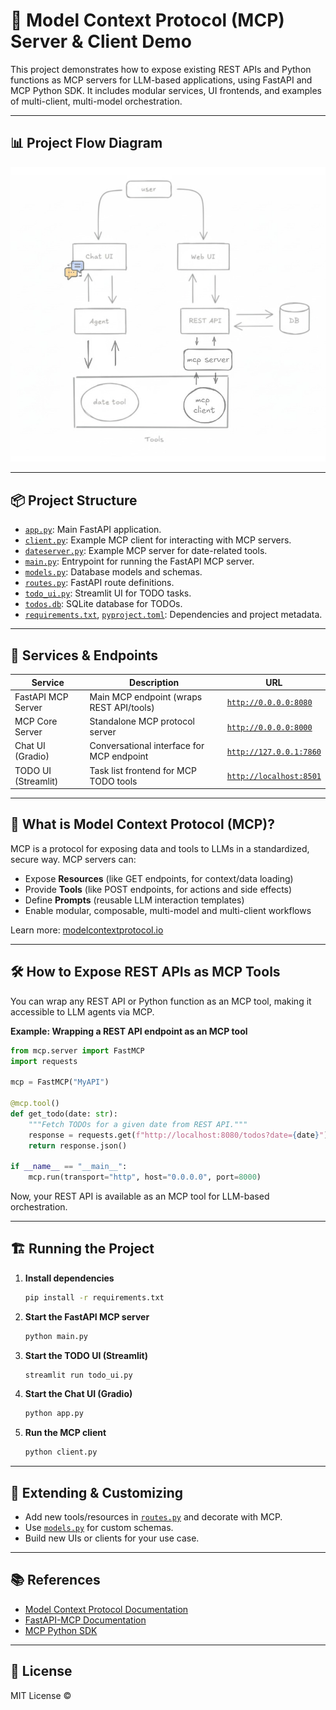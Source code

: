 # 🧪 Model Context Protocol (MCP) Server & Client Demo

This project demonstrates how to expose existing REST APIs and Python functions as MCP servers for LLM-based applications, using FastAPI and MCP Python SDK. It includes modular services, UI frontends, and examples of multi-client, multi-model orchestration.

---



## 📊 Project Flow Diagram

![Project Architecture](flow.jpeg)

---

## 📦 Project Structure

- [`app.py`](app.py): Main FastAPI application.
- [`client.py`](client.py): Example MCP client for interacting with MCP servers.
- [`dateserver.py`](dateserver.py): Example MCP server for date-related tools.
- [`main.py`](main.py): Entrypoint for running the FastAPI MCP server.
- [`models.py`](models.py): Database models and schemas.
- [`routes.py`](routes.py): FastAPI route definitions.
- [`todo_ui.py`](todo_ui.py): Streamlit UI for TODO tasks.
- [`todos.db`](todos.db): SQLite database for TODOs.
- [`requirements.txt`](requirements.txt), [`pyproject.toml`](pyproject.toml): Dependencies and project metadata.

---

## 🚀 Services & Endpoints

| Service                | Description                                   | URL                                 |
|------------------------|-----------------------------------------------|-------------------------------------|
| FastAPI MCP Server     | Main MCP endpoint (wraps REST API/tools)      | [`http://0.0.0.0:8080`](http://0.0.0.0:8080) |
| MCP Core Server        | Standalone MCP protocol server                | [`http://0.0.0.0:8000`](http://0.0.0.0:8000) |
| Chat UI (Gradio)       | Conversational interface for MCP endpoint     | [`http://127.0.0.1:7860`](http://127.0.0.1:7860) |
| TODO UI (Streamlit)    | Task list frontend for MCP TODO tools         | [`http://localhost:8501`](http://localhost:8501) |

---

## 🧠 What is Model Context Protocol (MCP)?

MCP is a protocol for exposing data and tools to LLMs in a standardized, secure way. MCP servers can:

- Expose **Resources** (like GET endpoints, for context/data loading)
- Provide **Tools** (like POST endpoints, for actions and side effects)
- Define **Prompts** (reusable LLM interaction templates)
- Enable modular, composable, multi-model and multi-client workflows

Learn more: [modelcontextprotocol.io](https://modelcontextprotocol.io)

---

## 🛠️ How to Expose REST APIs as MCP Tools

You can wrap any REST API or Python function as an MCP tool, making it accessible to LLM agents via MCP.

**Example: Wrapping a REST API endpoint as an MCP tool**

```python
from mcp.server import FastMCP
import requests

mcp = FastMCP("MyAPI")

@mcp.tool()
def get_todo(date: str):
    """Fetch TODOs for a given date from REST API."""
    response = requests.get(f"http://localhost:8080/todos?date={date}")
    return response.json()

if __name__ == "__main__":
    mcp.run(transport="http", host="0.0.0.0", port=8000)
```

Now, your REST API is available as an MCP tool for LLM-based orchestration.

---

## 🏗️ Running the Project

1. **Install dependencies**  
   ```sh
   pip install -r requirements.txt
   ```

2. **Start the FastAPI MCP server**  
   ```sh
   python main.py
   ```

3. **Start the TODO UI (Streamlit)**  
   ```sh
   streamlit run todo_ui.py
   ```

4. **Start the Chat UI (Gradio)**  
   ```sh
   python app.py
   ```

5. **Run the MCP client**  
   ```sh
   python client.py
   ```

---

## 🧩 Extending & Customizing

- Add new tools/resources in [`routes.py`](routes.py) and decorate with MCP.
- Use [`models.py`](models.py) for custom schemas.
- Build new UIs or clients for your use case.

---

## 📚 References

- [Model Context Protocol Documentation](https://modelcontextprotocol.io)
- [FastAPI-MCP Documentation](https://fastapi-mcp.tadata.com/)
- [MCP Python SDK](https://pypi.org/project/mcp/)

---

## 📝 License

MIT License ©
